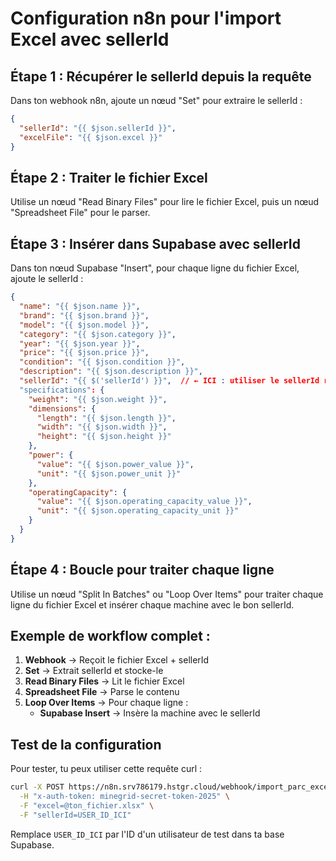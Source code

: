 # Configuration n8n pour l'import Excel avec sellerId

## Étape 1 : Récupérer le sellerId depuis la requête

Dans ton webhook n8n, ajoute un nœud "Set" pour extraire le sellerId :

```json
{
  "sellerId": "{{ $json.sellerId }}",
  "excelFile": "{{ $json.excel }}"
}
```

## Étape 2 : Traiter le fichier Excel

Utilise un nœud "Read Binary Files" pour lire le fichier Excel, puis un nœud "Spreadsheet File" pour le parser.

## Étape 3 : Insérer dans Supabase avec sellerId

Dans ton nœud Supabase "Insert", pour chaque ligne du fichier Excel, ajoute le sellerId :

```json
{
  "name": "{{ $json.name }}",
  "brand": "{{ $json.brand }}",
  "model": "{{ $json.model }}",
  "category": "{{ $json.category }}",
  "year": "{{ $json.year }}",
  "price": "{{ $json.price }}",
  "condition": "{{ $json.condition }}",
  "description": "{{ $json.description }}",
  "sellerId": "{{ $('sellerId') }}",  // ← ICI : utiliser le sellerId récupéré
  "specifications": {
    "weight": "{{ $json.weight }}",
    "dimensions": {
      "length": "{{ $json.length }}",
      "width": "{{ $json.width }}",
      "height": "{{ $json.height }}"
    },
    "power": {
      "value": "{{ $json.power_value }}",
      "unit": "{{ $json.power_unit }}"
    },
    "operatingCapacity": {
      "value": "{{ $json.operating_capacity_value }}",
      "unit": "{{ $json.operating_capacity_unit }}"
    }
  }
}
```

## Étape 4 : Boucle pour traiter chaque ligne

Utilise un nœud "Split In Batches" ou "Loop Over Items" pour traiter chaque ligne du fichier Excel et insérer chaque machine avec le bon sellerId.

## Exemple de workflow complet :

1. **Webhook** → Reçoit le fichier Excel + sellerId
2. **Set** → Extrait sellerId et stocke-le
3. **Read Binary Files** → Lit le fichier Excel
4. **Spreadsheet File** → Parse le contenu
5. **Loop Over Items** → Pour chaque ligne :
   - **Supabase Insert** → Insère la machine avec le sellerId

## Test de la configuration

Pour tester, tu peux utiliser cette requête curl :

```bash
curl -X POST https://n8n.srv786179.hstgr.cloud/webhook/import_parc_excel \
  -H "x-auth-token: minegrid-secret-token-2025" \
  -F "excel=@ton_fichier.xlsx" \
  -F "sellerId=USER_ID_ICI"
```

Remplace `USER_ID_ICI` par l'ID d'un utilisateur de test dans ta base Supabase. 